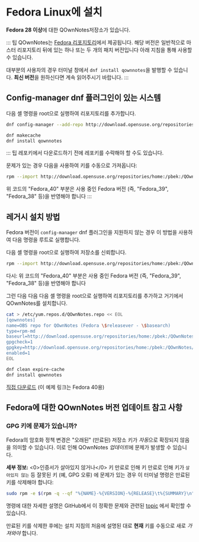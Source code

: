 # Fedora Linux에 설치

**Fedora 28 이상**에 대한 QOwnNotes저장소가 있습니다.

::: 팁 QOwnNotes는 [Fedora 리포지토리](https://packages.fedoraproject.org/pkgs/qownnotes/qownnotes/)에서 제공됩니다. 해당 버전은 일반적으로 마스터 리포지토리 뒤에 있는 하나 또는 두 개의 패치 버전입니다 아래 지침을 통해 사용할 수 있습니다.

대부분의 사용자의 경우 터미널 창에서 `dnf install qownnotes`을 발행할 수 있습니다. **최신 버전**을 원하신다면 계속 읽어주시기 바랍니다. :::

## Config-manager dnf 플러그인이 있는 시스템

다음 셸 명령을 root으로 실행하여 리포지토리를 추가합니다.

```bash
dnf config-manager --add-repo http://download.opensuse.org/repositories/home:/pbek:/QOwnNotes/Fedora_\$releasever/

dnf makecache
dnf install qownnotes
```

::: 팁 레포키에서 다운로드하기 전에 레포키를 수락해야 할 수도 있습니다.

문제가 있는 경우 다음을 사용하여 키를 수동으로 가져옵니다:

```bash
rpm --import http://download.opensuse.org/repositories/home:/pbek:/QOwnNotes/Fedora_40/repodata/repomd.xml.key
```

위 코드의 "Fedora_40" 부분은 사용 중인 Fedora 버전 (즉, "Fedora_39", "Fedora_38" 등)을 반영해야 합니다 :::

## 레거시 설치 방법

Fedora 버전이 `config-manager` dnf 플러그인을 지원하지 않는 경우 이 방법을 사용하여 다음 명령을 루트로 실행합니다.

다음 셸 명령을 root으로 실행하여 저장소를 신뢰합니다.

```bash
rpm --import http://download.opensuse.org/repositories/home:/pbek:/QOwnNotes/Fedora_40/repodata/repomd.xml.key
```

다시: 위 코드의 "Fedora_40" 부분은 사용 중인 Fedora 버전 (즉, "Fedora_39", "Fedora_38" 등)을 반영해야 합니다

그런 다음 다음 다음 셸 명령을 root으로 실행하여 리포지토리를 추가하고 거기에서 QOwnNotes를 설치합니다.

```bash
cat > /etc/yum.repos.d/QOwnNotes.repo << EOL
[qownnotes]
name=OBS repo for QOwnNotes (Fedora \$releasever - \$basearch)
type=rpm-md
baseurl=http://download.opensuse.org/repositories/home:/pbek:/QOwnNotes/Fedora_\$releasever/
gpgcheck=1
gpgkey=http://download.opensuse.org/repositories/home:/pbek:/QOwnNotes/Fedora_\$releasever/repodata/repomd.xml.key
enabled=1
EOL

dnf clean expire-cache
dnf install qownnotes
```

[직접 다운로드](https://download.opensuse.org/repositories/home:/pbek:/QOwnNotes/Fedora_40) (이 예제 링크는 Fedora 40용)

## Fedora에 대한 QOwnNotes 버전 업데이트 참고 사항

### GPG 키에 문제가 있습니까?

Fedora의 암호화 정책 변경은 "오래된" (만료된) 저장소 키가 *자동*으로 확장되지 않음을 의미할 수 있습니다. 이로 인해 QOwnNotes *업데이트*에 문제가 발생할 수 있습니다.

**세부 정보:** <0>인증서가 살아있지 않거나</0> 키 만료로 인해 키 만료로 인해 키가 `살아있지 않는` 등 잘못된 키 (예, GPG 오류) 에 문제가 있는 경우 이 터미널 명령은 만료된 키를 삭제해야 합니다:

```bash
sudo rpm -e $(rpm -q --qf "%{NAME}-%{VERSION}-%{RELEASE}\t%{SUMMARY}\n" gpg-pubkey | grep pbek | cut -f1)
```

명령에 대한 자세한 설명은 GitHub에서 이 정확한 문제와 관련된 [topic](https://github.com/pbek/QOwnNotes/issues/3008#issuecomment-2197827084) 에서 확인할 수 있습니다.

만료된 키를 삭제한 후에는 설치 지침의 처음에 설명된 대로 **현재** 키를 수동으로 새로 _가져와야_ 합니다.
